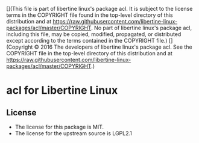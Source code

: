 [](This file is part of libertine linux's package acl. It is subject to the license terms in the COPYRIGHT file found in the top-level directory of this distribution and at https://raw.githubusercontent.com/libertine-linux-packages/acl/master/COPYRIGHT. No part of libertine linux's package acl, including this file, may be copied, modified, propagated, or distributed except according to the terms contained in the COPYRIGHT file.)
[](Copyright © 2016 The developers of libertine linux's package acl. See the COPYRIGHT file in the top-level directory of this distribution and at https://raw.githubusercontent.com/libertine-linux-packages/acl/master/COPYRIGHT.)

# acl for Libertine Linux

## License

* The license for this package is MIT.
* The license for the upstream source is LGPL2.1
